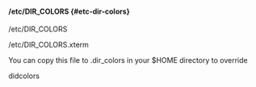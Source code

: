 #### /etc/DIR_COLORS {#etc-dir-colors}

/etc/DIR_COLORS

/etc/DIR_COLORS.xterm

You can copy this file to .dir_colors in your $HOME directory to override

didcolors